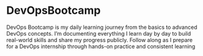 # DevOpsBootcamp
DevOps Bootcamp is my daily learning journey from the basics to advanced DevOps concepts. I’m documenting everything I learn day by day to build real-world skills and share my progress publicly. Follow along as I prepare for a DevOps internship through hands-on practice and consistent learning

